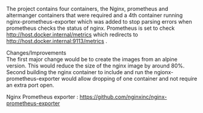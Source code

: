 The project contains four containers, the Nginx, prometheus and altermanger containers that were required and a 4th container running nginx-prometheus-exporter which was added
to stop parsing errors when prometheus checks the status of nginx. Prometheus is set to check http://host.docker.internal/metrics which redirects to
http://host.docker.internal:9113/metrics .

Changes/Improvements <br />
The first major change would be to create the images from an alpine version. This would reduce the size of the nginx image by around 80%.
Second building the nginx container to include and run the ngionx-prometheus-exporter would allow dropping of one container and not require an extra port open.

Nginx Prometheus exporter : https://github.com/nginxinc/nginx-prometheus-exporter

